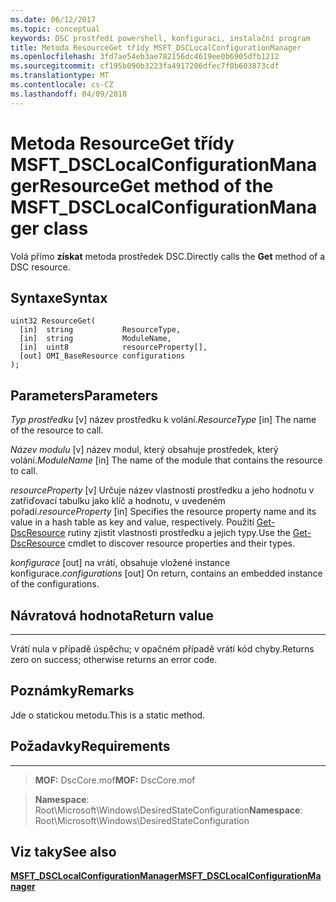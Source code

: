```yaml
---
ms.date: 06/12/2017
ms.topic: conceptual
keywords: DSC prostředí powershell, konfiguraci, instalační program
title: Metoda ResourceGet třídy MSFT_DSCLocalConfigurationManager
ms.openlocfilehash: 3fd7ae54eb3ae782156dc4619ee0b6905dfb1212
ms.sourcegitcommit: cf195b090b3223fa4917206dfec7f0b603873cdf
ms.translationtype: MT
ms.contentlocale: cs-CZ
ms.lasthandoff: 04/09/2018
---
```

# <a name="resourceget-method-of-the-msftdsclocalconfigurationmanager-class"></a><span data-ttu-id="dff43-103">Metoda ResourceGet třídy MSFT_DSCLocalConfigurationManager</span><span class="sxs-lookup"><span data-stu-id="dff43-103">ResourceGet method of the MSFT_DSCLocalConfigurationManager class</span></span>

<span data-ttu-id="dff43-104">Volá přímo **získat** metoda prostředek DSC.</span><span class="sxs-lookup"><span data-stu-id="dff43-104">Directly calls the **Get** method of a DSC resource.</span></span>

<a name="syntax"></a><span data-ttu-id="dff43-105">Syntaxe</span><span class="sxs-lookup"><span data-stu-id="dff43-105">Syntax</span></span>
------

```mof
uint32 ResourceGet(
  [in]  string           ResourceType,
  [in]  string           ModuleName,
  [in]  uint8            resourceProperty[],
  [out] OMI_BaseResource configurations
);
```

<a name="parameters"></a><span data-ttu-id="dff43-106">Parameters</span><span class="sxs-lookup"><span data-stu-id="dff43-106">Parameters</span></span>
----------

<span data-ttu-id="dff43-107">*Typ prostředku* \[v\] název prostředku k volání.</span><span class="sxs-lookup"><span data-stu-id="dff43-107">*ResourceType* \[in\] The name of the resource to call.</span></span>

<span data-ttu-id="dff43-108">*Název modulu* \[v\] název modul, který obsahuje prostředek, který volání.</span><span class="sxs-lookup"><span data-stu-id="dff43-108">*ModuleName* \[in\] The name of the module that contains the resource to call.</span></span>

<span data-ttu-id="dff43-109">*resourceProperty* \[v\] Určuje název vlastnosti prostředku a jeho hodnotu v zatřiďovací tabulku jako klíč a hodnotu, v uvedeném pořadí.</span><span class="sxs-lookup"><span data-stu-id="dff43-109">*resourceProperty* \[in\] Specifies the resource property name and its value in a hash table as key and value, respectively.</span></span> <span data-ttu-id="dff43-110">Použití [Get-DscResource](https://technet.microsoft.com/library/dn521625.aspx) rutiny zjistit vlastnosti prostředku a jejich typy.</span><span class="sxs-lookup"><span data-stu-id="dff43-110">Use the [Get-DscResource](https://technet.microsoft.com/library/dn521625.aspx) cmdlet to discover resource properties and their types.</span></span>

<span data-ttu-id="dff43-111">*konfigurace* \[out\] na vrátí, obsahuje vložené instance konfigurace.</span><span class="sxs-lookup"><span data-stu-id="dff43-111">*configurations* \[out\] On return, contains an embedded instance of the configurations.</span></span>

## <a name="return-value"></a><span data-ttu-id="dff43-112">Návratová hodnota</span><span class="sxs-lookup"><span data-stu-id="dff43-112">Return value</span></span>
------------

<span data-ttu-id="dff43-113">Vrátí nula v případě úspěchu; v opačném případě vrátí kód chyby.</span><span class="sxs-lookup"><span data-stu-id="dff43-113">Returns zero on success; otherwise returns an error code.</span></span>

## <a name="remarks"></a><span data-ttu-id="dff43-114">Poznámky</span><span class="sxs-lookup"><span data-stu-id="dff43-114">Remarks</span></span>

<span data-ttu-id="dff43-115">Jde o statickou metodu.</span><span class="sxs-lookup"><span data-stu-id="dff43-115">This is a static method.</span></span>

## <a name="requirements"></a><span data-ttu-id="dff43-116">Požadavky</span><span class="sxs-lookup"><span data-stu-id="dff43-116">Requirements</span></span>
------------
><span data-ttu-id="dff43-117">**MOF:** DscCore.mof</span><span class="sxs-lookup"><span data-stu-id="dff43-117">**MOF:** DscCore.mof</span></span>

><span data-ttu-id="dff43-118">**Namespace**: Root\Microsoft\Windows\DesiredStateConfiguration</span><span class="sxs-lookup"><span data-stu-id="dff43-118">**Namespace**: Root\Microsoft\Windows\DesiredStateConfiguration</span></span>


## <a name="see-also"></a><span data-ttu-id="dff43-119">Viz taky</span><span class="sxs-lookup"><span data-stu-id="dff43-119">See also</span></span>


[<span data-ttu-id="dff43-120">**MSFT_DSCLocalConfigurationManager**</span><span class="sxs-lookup"><span data-stu-id="dff43-120">**MSFT_DSCLocalConfigurationManager**</span></span>](msft-dsclocalconfigurationmanager.md)